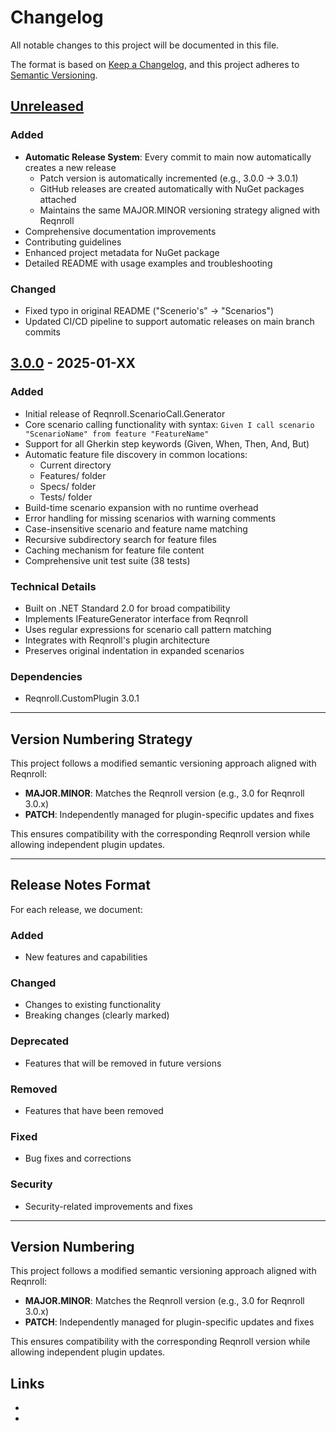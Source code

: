 # Changelog

All notable changes to this project will be documented in this file.

The format is based on [Keep a Changelog](https://keepachangelog.com/en/1.0.0/),
and this project adheres to [Semantic Versioning](https://semver.org/spec/v2.0.0.html).

## [Unreleased]

### Added
- **Automatic Release System**: Every commit to main now automatically creates a new release
  - Patch version is automatically incremented (e.g., 3.0.0 → 3.0.1)
  - GitHub releases are created automatically with NuGet packages attached
  - Maintains the same MAJOR.MINOR versioning strategy aligned with Reqnroll
- Comprehensive documentation improvements
- Contributing guidelines
- Enhanced project metadata for NuGet package
- Detailed README with usage examples and troubleshooting

### Changed
- Fixed typo in original README ("Scenerio's" → "Scenarios")
- Updated CI/CD pipeline to support automatic releases on main branch commits

## [3.0.0] - 2025-01-XX

### Added
- Initial release of Reqnroll.ScenarioCall.Generator
- Core scenario calling functionality with syntax: `Given I call scenario "ScenarioName" from feature "FeatureName"`
- Support for all Gherkin step keywords (Given, When, Then, And, But)
- Automatic feature file discovery in common locations:
  - Current directory
  - Features/ folder
  - Specs/ folder
  - Tests/ folder
- Build-time scenario expansion with no runtime overhead
- Error handling for missing scenarios with warning comments
- Case-insensitive scenario and feature name matching
- Recursive subdirectory search for feature files
- Caching mechanism for feature file content
- Comprehensive unit test suite (38 tests)

### Technical Details
- Built on .NET Standard 2.0 for broad compatibility
- Implements IFeatureGenerator interface from Reqnroll
- Uses regular expressions for scenario call pattern matching
- Integrates with Reqnroll's plugin architecture
- Preserves original indentation in expanded scenarios

### Dependencies
- Reqnroll.CustomPlugin 3.0.1

---

## Version Numbering Strategy

This project follows a modified semantic versioning approach aligned with Reqnroll:

- **MAJOR.MINOR**: Matches the Reqnroll version (e.g., 3.0 for Reqnroll 3.0.x)
- **PATCH**: Independently managed for plugin-specific updates and fixes

This ensures compatibility with the corresponding Reqnroll version while allowing independent plugin updates.

---

## Release Notes Format

For each release, we document:

### Added
- New features and capabilities

### Changed
- Changes to existing functionality
- Breaking changes (clearly marked)

### Deprecated
- Features that will be removed in future versions

### Removed
- Features that have been removed

### Fixed
- Bug fixes and corrections

### Security
- Security-related improvements and fixes

---

## Version Numbering

This project follows a modified semantic versioning approach aligned with Reqnroll:

- **MAJOR.MINOR**: Matches the Reqnroll version (e.g., 3.0 for Reqnroll 3.0.x)  
- **PATCH**: Independently managed for plugin-specific updates and fixes

This ensures compatibility with the corresponding Reqnroll version while allowing independent plugin updates.

## Links

- [Unreleased]: https://github.com/zelda1link3/Reqnroll.ScenarioCall.Generator/compare/v3.0.0...HEAD
- [3.0.0]: https://github.com/zelda1link3/Reqnroll.ScenarioCall.Generator/releases/tag/v3.0.0